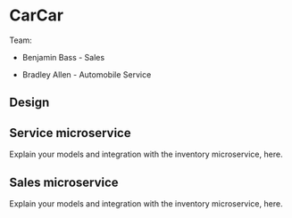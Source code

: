 # CarCar

Team:

- Benjamin Bass - Sales

* Bradley Allen - Automobile Service

## Design

## Service microservice

Explain your models and integration with the inventory
microservice, here.

## Sales microservice

Explain your models and integration with the inventory
microservice, here.
